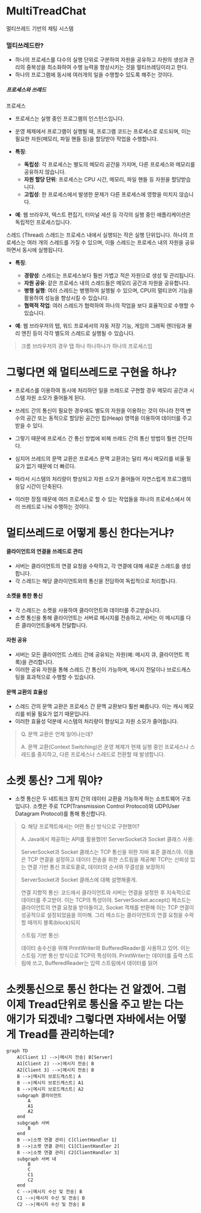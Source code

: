 # MultiTreadChat
멀티쓰레드 기반의 채팅 시스템

### 멀티쓰레드란?
- 하나의 프로세스를 다수의 실행 단위로 구분하여 자원을 공유하고 자원의 생성과 관리의 중복성을 최소화하여 수행 능력을 향상시키는 것을 멀티쓰레딩이라고 한다.
- 하나의 프로그램에 동시에 여러개의 일을 수행할수 있도록 해주는 것이다.

##### 프로세스와 쓰레드

프로세스
- 프로세스는 실행 중인 프로그램의 인스턴스입니다.
- 운영 체제에서 프로그램이 실행될 때, 프로그램 코드는 프로세스로 로드되며, 이는 필요한 자원(메모리, 파일 핸들 등)을 할당받아 작업을 수행합니다.

- **특징**:
  - **독립성**: 각 프로세스는 별도의 메모리 공간을 가지며, 다른 프로세스와 메모리를 공유하지 않습니다.
  - **자원 할당 단위**: 프로세스는 CPU 시간, 메모리, 파일 핸들 등 자원을 할당받습니다.
  - **고립성**: 한 프로세스에서 발생한 문제가 다른 프로세스에 영향을 미치지 않습니다.

- **예**: 웹 브라우저, 텍스트 편집기, 터미널 세션 등 각각의 실행 중인 애플리케이션은 독립적인 프로세스입니다.

스레드 (Thread)
스레드는 프로세스 내에서 실행되는 작은 실행 단위입니다. 하나의 프로세스는 여러 개의 스레드를 가질 수 있으며, 이들 스레드는 프로세스 내의 자원을 공유하면서 동시에 실행됩니다.

- **특징**:
  - **경량성**: 스레드는 프로세스보다 훨씬 가볍고 적은 자원으로 생성 및 관리됩니다.
  - **자원 공유**: 같은 프로세스 내의 스레드들은 메모리 공간과 자원을 공유합니다.
  - **병행 실행**: 여러 스레드는 병행하여 실행될 수 있으며, CPU의 멀티코어 기능을 활용하여 성능을 향상시킬 수 있습니다.
  - **협력적 작업**: 여러 스레드가 협력하여 하나의 작업을 보다 효율적으로 수행할 수 있습니다.

- **예**: 웹 브라우저의 탭, 워드 프로세서의 자동 저장 기능, 게임의 그래픽 렌더링과 물리 엔진 등이 각각 별도의 스레드로 실행될 수 있습니다.

> 크롬 브라우저의 경우 탭 하나 하나하나가 하나의 프로세스임

# 그렇다면 왜 멀티쓰레드로 구현을 하냐?

- 프로세스를 이용하여 동시에 처리하던 일을 쓰레드로 구현할 경우 메모리 공간과 시스템 자원 소모가 줄어들게 된다.

- 쓰레드 간의 통신이 필요한 경우에도 별도의 자원을 이용하는 것이 아니라 전역 변수의 공간 또는 동적으로 할당된 공간인 힙(Heap) 영역을 이용하여 데이터를 주고받을 수 있다.

- 그렇기 때문에 프로세스 간 통신 방법에 비해 쓰레드 간의 통신 방법이 훨씬 간단하다.

- 심지어 쓰레드의 문맥 교환은 프로세스 문맥 교환과는 달리 캐시 메모리를 비울 필요가 없기 때문에 더 빠르다.

- 따라서 시스템의 처리량이 향상되고 자원 소모가 줄어들어 자연스럽게 프로그램의 응답 시간이 단축된다.

- 이러한 장점 때문에 여러 프로세스로 할 수 있는 작업들을 하나의 프로세스에서 여러 쓰레드로 나눠 수행하는 것이다.

# 멀티쓰레드로 어떻게 통신 한다는거냐?

#### 클라이언트의 연결을 쓰레드로 관리

- 서버는 클라이언트의 연결 요청을 수락하고, 각 연결에 대해 새로운 스레드를 생성합니다.
- 각 스레드는 해당 클라이언트와의 통신을 전담하여 독립적으로 처리합니다.

#### 소켓을 통한 통신

- 각 스레드는 소켓을 사용하여 클라이언트와 데이터를 주고받습니다.
- 소켓 통신을 통해 클라이언트는 서버로 메시지를 전송하고, 서버는 이 메시지를 다른 클라이언트들에게 전달합니다.

#### 자원 공유

- 서버는 모든 클라이언트 스레드 간에 공유되는 자원(예: 메시지 큐, 클라이언트 목록)을 관리합니다.
- 이러한 공유 자원을 통해 스레드 간 통신이 가능하며, 메시지 전달이나 브로드캐스팅을 효과적으로 수행할 수 있습니다.

#### 문맥 교환의 효율성

- 스레드 간의 문맥 교환은 프로세스 간 문맥 교환보다 훨씬 빠릅니다. 이는 캐시 메모리를 비울 필요가 없기 때문입니다.
- 이러한 효율성 덕분에 시스템의 처리량이 향상되고 자원 소모가 줄어듭니다.

> Q. 문맥 교환은 언제 일어나는데?
> 
> A. 문맥 교환(Context Switching)은 운영 체제가 현재 실행 중인 프로세스나 스레드를 중지하고, 다른 프로세스나 스레드로 전환할 때 발생합니다.

# 소켓 통신? 그게 뭐야?

- 소켓 통신은 두 네트워크 장치 간의 데이터 교환을 가능하게 하는 소프트웨어 구조입니다. 소켓은 주로 TCP(Transmission Control Protocol)와 UDP(User Datagram Protocol)를 통해 통신합니다.

> Q. 해당 프로젝트에서는 어떤 통신 방식으로 구현했어?
>
> A. Java에서 제공하는 API를 활용했어!
> ServerSocket과 Socket 클래스 사용:
>
> ServerSocket과 Socket 클래스는 TCP 통신을 위한 자바 표준 클래스야. 이들은 TCP 연결을 설정하고 데이터 전송을 위한 스트림을 제공해!
> TCP는 신뢰성 있는 연결 기반 통신 프로토콜로, 데이터의 순서와 무결성을 보장하지
>
> ServerSocket과 Socket 클래스에 대해 설명해줄게.
> 
> 연결 지향적 통신:
> 코드에서 클라이언트와 서버는 연결을 설정한 후 지속적으로 데이터를 주고받아. 이는 TCP의 특성이야.
> ServerSocket.accept() 메소드는 클라이언트의 연결 요청을 받아들이고, Socket 객체를 반환해 이는 TCP 연결이 성공적으로 설정되었음을 의미해.
> 그리 메소드는 클라이언트의 연결 요청을 수락할 때까지 블록(block)되지
> 
> 스트림 기반 통신:
>
> 데이터 송수신을 위해 PrintWriter와 BufferedReader를 사용하고 있어. 이는 스트림 기반 통신 방식으로 TCP의 특성이야.
> PrintWriter는 데이터를 출력 스트림에 쓰고, BufferedReader는 입력 스트림에서 데이터를 읽어
> 

# 소켓통신으로 통신 한다는 건 알겠어. 그럼 이제 Tread단위로 통신을 주고 받는 다는 애기가 되겠네? 그렇다면 자바에서는 어떻게 Tread를 관리하는데?



```mermaid
graph TD
    A[Client 1] -->|메시지 전송| B[Server]
    A1[Client 2] -->|메시지 전송| B
    A2[Client 3] -->|메시지 전송| B
    B -->|메시지 브로드캐스트| A
    B -->|메시지 브로드캐스트| A1
    B -->|메시지 브로드캐스트| A2
    subgraph 클라이언트
        A
        A1
        A2
    end
    subgraph 서버
        B
    end
    B -->|소켓 연결 관리| C[ClientHandler 1]
    B -->|소켓 연결 관리| C1[ClientHandler 2]
    B -->|소켓 연결 관리| C2[ClientHandler 3]
    subgraph 서버 내
        B
        C
        C1
        C2
    end
    C -->|메시지 수신 및 전송| B
    C1 -->|메시지 수신 및 전송| B
    C2 -->|메시지 수신 및 전송| B

```
